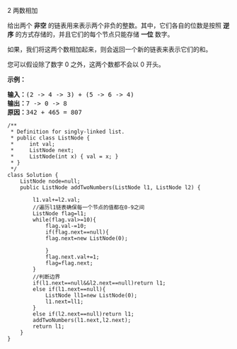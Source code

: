 2 两数相加
<p>给出两个&nbsp;<strong>非空</strong> 的链表用来表示两个非负的整数。其中，它们各自的位数是按照&nbsp;<strong>逆序</strong>&nbsp;的方式存储的，并且它们的每个节点只能存储&nbsp;<strong>一位</strong>&nbsp;数字。</p>

<p>如果，我们将这两个数相加起来，则会返回一个新的链表来表示它们的和。</p>

<p>您可以假设除了数字 0 之外，这两个数都不会以 0&nbsp;开头。</p>

<p><strong>示例：</strong></p>

<pre><strong>输入：</strong>(2 -&gt; 4 -&gt; 3) + (5 -&gt; 6 -&gt; 4)
<strong>输出：</strong>7 -&gt; 0 -&gt; 8
<strong>原因：</strong>342 + 465 = 807
</pre>

~~~
/**
 * Definition for singly-linked list.
 * public class ListNode {
 *     int val;
 *     ListNode next;
 *     ListNode(int x) { val = x; }
 * }
 */
class Solution {
    ListNode node=null;
    public ListNode addTwoNumbers(ListNode l1, ListNode l2) {
        
        l1.val+=l2.val;
        //遍历l1链表确保每一个节点的值都在0-9之间
        ListNode flag=l1;
        while(flag.val>=10){
            flag.val-=10;
            if(flag.next==null){
            flag.next=new ListNode(0);
            
            }
            flag.next.val+=1;
            flag=flag.next;
        }
        //判断边界
        if(l1.next==null&&l2.next==null)return l1;
        else if(l1.next==null){
            ListNode ll1=new ListNode(0);
            l1.next=ll1;
        }
        else if(l2.next==null)return l1;
        addTwoNumbers(l1.next,l2.next);
        return l1;
    }
}
~~~